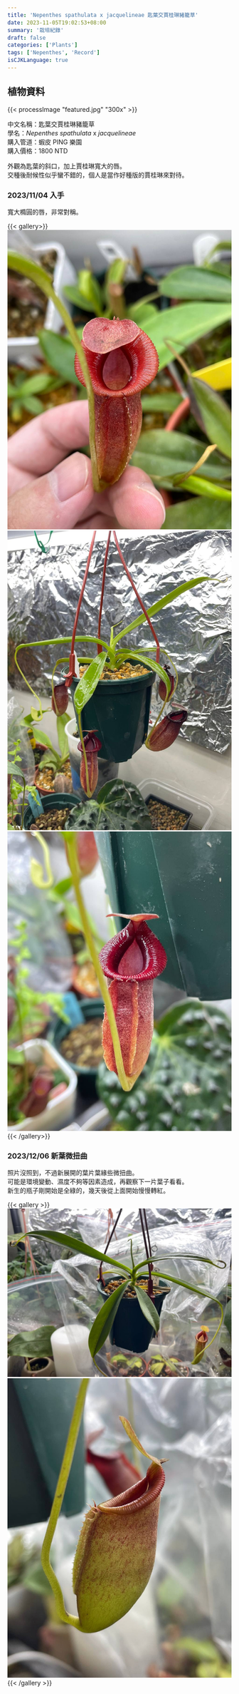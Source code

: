 ```yaml
---
title: 'Nepenthes spathulata x jacquelineae 匙葉交賈桂琳豬籠草'
date: 2023-11-05T19:02:53+08:00
summary: '栽培紀錄'
draft: false
categories: ['Plants']
tags: ['Nepenthes', 'Record']
isCJKLanguage: true
---
```


## 植物資料

{{< processImage "featured.jpg" "300x" >}}

中文名稱：匙葉交賈桂琳豬籠草  
學名：*Nepenthes spathulata* x *jacquelineae*  
購入管道：蝦皮 PING 樂園  
購入價格：1800 NTD  

外觀為匙葉的斜口，加上賈桂琳寬大的唇。  
交種後耐候性似乎蠻不錯的，個人是當作好種版的賈桂琳來對待。  

### 2023/11/04 入手

寬大橢圓的唇，非常對稱。  

{{< gallery>}}
  <img src="./images/2023-11-04(1).jpg" class="grid-w33">
  <img src="./images/2023-11-04(2).jpg" class="grid-w33">
  <img src="./images/2023-11-04(3).jpg" class="grid-w33">
{{< /gallery>}}

### 2023/12/06 新葉微扭曲

照片沒照到，不過新展開的葉片葉緣些微扭曲。  
可能是環境變動、濕度不夠等因素造成，再觀察下一片葉子看看。  
新生的瓶子剛開始是全綠的，幾天後從上面開始慢慢轉紅。  

{{< gallery >}}
  <img src="./images/2023-12-05(1).jpg" class="grid-w65">
  <img src="./images/2023-12-05(2).jpg" class="grid-w35">
{{< /gallery >}}
